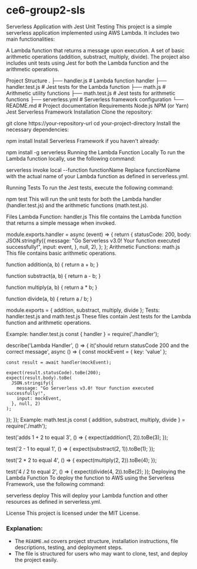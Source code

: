 # ce6-group2-sls

Serverless Application with Jest Unit Testing
This project is a simple serverless application implemented using AWS Lambda. It includes two main functionalities:

A Lambda function that returns a message upon execution.
A set of basic arithmetic operations (addition, substract, multiply, divide).
The project also includes unit tests using Jest for both the Lambda function and the arithmetic operations.

Project Structure
.
├── handler.js            # Lambda function handler
├── handler.test.js       # Jest tests for the Lambda function
├── math.js               # Arithmetic utility functions
├── math.test.js          # Jest tests for arithmetic functions
├── serverless.yml        # Serverless framework configuration
└── README.md             # Project documentation
Requirements
Node.js
NPM (or Yarn)
Jest
Serverless Framework
Installation
Clone the repository:

git clone https://your-repository-url
cd your-project-directory
Install the necessary dependencies:

npm install
Install Serverless Framework if you haven't already:

npm install -g serverless
Running the Lambda Function Locally
To run the Lambda function locally, use the following command:

serverless invoke local --function functionName
Replace functionName with the actual name of your Lambda function as defined in serverless.yml.

Running Tests
To run the Jest tests, execute the following command:

npm test
This will run the unit tests for both the Lambda handler (handler.test.js) and the arithmetic functions (math.test.js).

Files
Lambda Function: handler.js
This file contains the Lambda function that returns a simple message when invoked.

module.exports.handler = async (event) => {
  return {
    statusCode: 200,
    body: JSON.stringify({
      message: "Go Serverless v3.0! Your function executed successfully!",
      input: event,
    }, null, 2),
  };
};
Arithmetic Functions: math.js
This file contains basic arithmetic operations.

function addition(a, b) {
    return a + b;
}

function substract(a, b) {
    return a - b;
}

function multiply(a, b) {
    return a * b;
}

function divide(a, b) {
    return a / b;
}

module.exports = {
    addition,
    substract,
    multiply,
    divide
};
Tests: handler.test.js and math.test.js
These files contain Jest tests for the Lambda function and arithmetic operations.

Example: handler.test.js
const { handler } = require('./handler');

describe('Lambda Handler', () => {
  it('should return statusCode 200 and the correct message', async () => {
    const mockEvent = { key: 'value' };

    const result = await handler(mockEvent);

    expect(result.statusCode).toBe(200);
    expect(result.body).toBe(
      JSON.stringify({
        message: "Go Serverless v3.0! Your function executed successfully!",
        input: mockEvent,
      }, null, 2)
    );
  });
});
Example: math.test.js
const { addition, substract, multiply, divide } = require('./math');

test('adds 1 + 2 to equal 3', () => {
  expect(addition(1, 2)).toBe(3);
});

test('2 - 1 to equal 1', () => {
  expect(substract(2, 1)).toBe(1);
});

test('2 * 2 to equal 4', () => {
  expect(multiply(2, 2)).toBe(4);
});

test('4 / 2 to equal 2', () => {
  expect(divide(4, 2)).toBe(2);
});
Deploying the Lambda Function
To deploy the function to AWS using the Serverless Framework, use the following command:

serverless deploy
This will deploy your Lambda function and other resources as defined in serverless.yml.

License
This project is licensed under the MIT License.


### Explanation:
- The `README.md` covers project structure, installation instructions, file descriptions, testing, and deployment steps.
- The file is structured for users who may want to clone, test, and deploy the project easily.